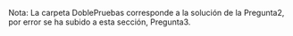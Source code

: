 Nota: La carpeta DoblePruebas corresponde a la solución de la Pregunta2, por error se ha subido a esta sección, Pregunta3.
